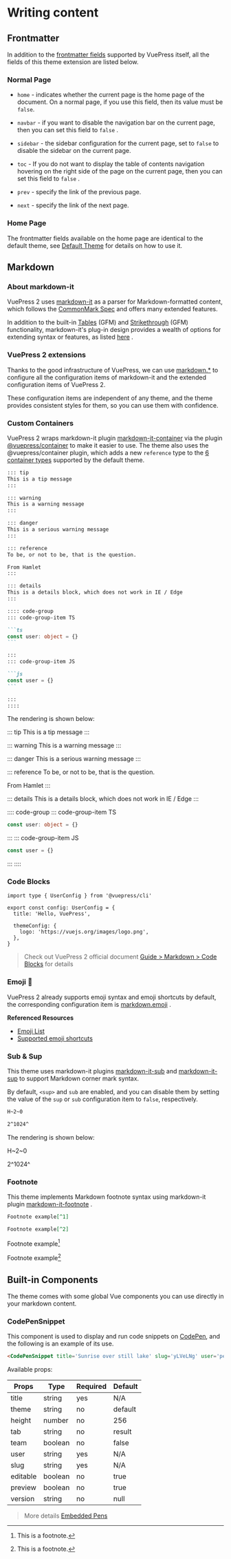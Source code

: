 # Writing content

## Frontmatter

In addition to the [frontmatter fields](https://v2.vuepress.vuejs.org/reference/frontmatter.html) supported by VuePress itself, all the fields of this theme extension are listed below.

### Normal Page

- `home` - indicates whether the current page is the home page of the document. On a normal page, if you use this field, then its value must be `false`.

- `navbar` - if you want to disable the navigation bar on the current page, then you can set this field to `false` .

- `sidebar` - the sidebar configuration for the current page, set to `false` to disable the sidebar on the current page.

- `toc` - If you do not want to display the table of contents navigation hovering on the right side of the page on the current page, then you can set this field to `false` .

- `prev` - specify the link of the previous page.

- `next` - specify the link of the next page.

### Home Page

The frontmatter fields available on the home page are identical to the default theme, see [Default Theme](https://v2.vuepress.vuejs.org/reference/default-theme/frontmatter.html#home-page) for details on how to use it.

## Markdown

### About markdown-it

VuePress 2 uses [markdown-it](https://github.com/markdown-it/markdown-it) as a parser for Markdown-formatted content, which follows the [CommonMark Spec](https://spec.commonmark.org/) and offers many extended features.

In addition to the built-in [Tables](https://help.github.com/articles/organizing-information-with-tables/) (GFM) and [Strikethrough](https://help.github.com/articles/basic-writing-and-formatting-syntax/#styling-text) (GFM) functionality, markdown-it's plug-in design provides a wealth of options for extending syntax or features, as listed [here](https://www.npmjs.com/search?q=keywords:markdown-it-plugin) .

### VuePress 2 extensions

Thanks to the good infrastructure of VuePress, we can use [markdown.\*](https://v2.vuepress.vuejs.org/reference/config.html#markdown) to configure all the configuration items of markdown-it and the extended configuration items of VuePress 2.

These configuration items are independent of any theme, and the theme provides consistent styles for them, so you can use them with confidence.

### Custom Containers

VuePress 2 wraps markdown-it plugin [markdown-it-container](https://github.com/markdown-it/markdown-it-container) via the plugin [@vuepress/container](https://v2.vuepress.vuejs.org/reference/plugin/container.html) to make it easier to use. The theme also uses the @vuepress/container plugin, which adds a new `reference` type to the [6 container types](https://v2.vuepress.vuejs.org/reference/default-theme/markdown.html#custom-containers) supported by the default theme.

````md
::: tip
This is a tip message
:::

::: warning
This is a warning message
:::

::: danger
This is a serious warning message
:::

::: reference
To be, or not to be, that is the question.

From Hamlet
:::

::: details
This is a details block, which does not work in IE / Edge
:::

:::: code-group
::: code-group-item TS

```ts
const user: object = {}
```

:::
::: code-group-item JS

```js
const user = {}
```

:::
::::
````

The rendering is shown below:

::: tip
This is a tip message
:::

::: warning
This is a warning message
:::

::: danger
This is a serious warning message
:::

::: reference
To be, or not to be, that is the question.

From Hamlet
:::

::: details
This is a details block, which does not work in IE / Edge
:::

:::: code-group
::: code-group-item TS

```ts
const user: object = {}
```

:::
::: code-group-item JS

```js
const user = {}
```

:::
::::

### Code Blocks

```ts{1,6-8}
import type { UserConfig } from '@vuepress/cli'

export const config: UserConfig = {
  title: 'Hello, VuePress',

  themeConfig: {
    logo: 'https://vuejs.org/images/logo.png',
  },
}
```

> Check out VuePress 2 official document [Guide > Markdown > Code Blocks](https://v2.vuepress.vuejs.org/guide/markdown.html#code-blocks) for details

### Emoji :tada:

VuePress 2 already supports emoji syntax and emoji shortcuts by default, the corresponding configuration item is [markdown.emoji](https://v2.vuepress.vuejs.org/reference/config.html#markdown-emoji) .

**Referenced Resources**

- [Emoji List](https://gist.github.com/rxaviers/7360908)
- [Supported emoji shortcuts](https://github.com/markdown-it/markdown-it-emoji/blob/master/lib/data/shortcuts.js)

### Sub & Sup

This theme uses markdown-it plugins [markdown-it-sub](https://github.com/markdown-it/markdown-it-sub) and [markdown-it-sup](https://github.com/markdown-it/markdown-it-sup) to support Markdown corner mark syntax.

By default, `<sup>` and `sub` are enabled, and you can disable them by setting the value of the `sup` or `sub` configuration item to `false`, respectively.

```md
H~2~0

2^1024^
```

The rendering is shown below:

H~2~0

2^1024^

### Footnote

This theme implements Markdown footnote syntax using markdown-it plugin [markdown-it-footnote](https://github.com/markdown-it/markdown-it-footnote) .

```md
Footnote example[^1]

Footnote example[^2]
```

Footnote example[^1]

Footnote example[^2]

## Built-in Components

The theme comes with some global Vue components you can use directly in your markdown content.

### CodePenSnippet

This component is used to display and run code snippets on [CodePen](https://codepen.io/), and the following is an example of its use.

```md
<CodePenSnippet title='Sunrise over still lake' slug='yLVeLNg' user='pehaa' />
```

<CodePenSnippet title='Sunrise over still lake' slug='yLVeLNg' user='pehaa' />

Available props:

| Props    | Type    | Required | Default |
| -------- | ------- | -------- | ------- |
| title    | string  | yes      | N/A     |
| theme    | string  | no       | default |
| height   | number  | no       | 256     |
| tab      | string  | no       | result  |
| team     | boolean | no       | false   |
| user     | string  | yes      | N/A     |
| slug     | string  | yes      | N/A     |
| editable | boolean | no       | true    |
| preview  | boolean | no       | true    |
| version  | string  | no       | null    |

> More details [Embedded Pens](https://blog.codepen.io/documentation/embedded-pens/)

[^1]: This is a footnote.
[^2]: This is a footnote.
